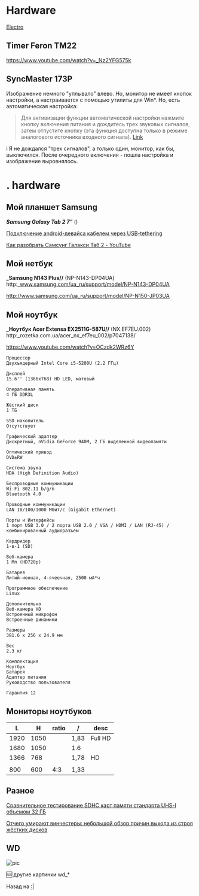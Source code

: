 # Hardware

[Electro](electro)

## Timer Feron TM22

https://www.youtube.com/watch?v=_Nz2YFG575k

## SyncMaster 173P

Изображение немного "уплывало" влево. Но, монитор не имеет кнопок настройки, а настраивается с помощью утилиты для Win*. Но, есть автоматическая настройка:

>Для активизации функции автоматической настройки нажмите кнопку включения
питания и дождитесь трех звуковых сигналов, затем отпустите кнопку (эта функция доступна только в режиме
аналогового источника входного сигнала). [Link](https://forum.ubuntu.ru/index.php?topic=203426.0)

<span class="info">i</span> Я не дождался "трех сигналов", а только один, монитор, как бы, выключился. После очередного включения - пошла настройка и изображение выровнялось. 


# . hardware

## Мой планшет Samsung

**_Samsung Galaxy Tab 2 7"_** ()

[Подключение android-девайса кабелем через USB-tethering](.hardware/SamsungGalaxyTab)

[Как разобрать Самсунг Галакси Таб 2 - YouTube](https://www.youtube.com/watch?v=dUN2zrVLFI8)

## Мой нетбук

**_Samsung N143 Plus//** (NP-N143-DP04UA)  http:_www.samsung.com/ua_ru/support/model/NP-N143-DP04UA

http://www.samsung.com/ua_ru/support/model/NP-N150-JP03UA

## Мой ноутбук

**_Ноутбук Acer Extensa EX2511G-587U//** (NX.EF7EU.002)  http:_rozetka.com.ua/acer_nx_ef7eu_002/p7047138/

https://www.youtube.com/watch?v=OCzdk2WRz6Y

```
Процессор
Двухъядерный Intel Core i5-5200U (2.2 ГГц)

Дисплей
15.6'' (1366x768) HD LED, матовый

Оперативная память
4 ГБ DDR3L

Жёсткий диск
1 ТБ

SSD накопитель
Отсутствует

Графический адаптер
Дискретный, nVidia GeForce 940M, 2 ГБ выделенной видеопамяти

Оптический привод
DVD±RW

Cистема звука
HDA (High Definition Audio)

Беспроводные коммуникации
Wi-Fi 802.11 b/g/n
Bluetooth 4.0

Проводные коммуникации
LAN 10/100/1000 Мбит/с (Gigabit Ethernet)

Порты и Интерфейсы
1 порт USB 3.0 / 2 порта USB 2.0 / VGA / HDMI / LAN (RJ-45) / комбинированный аудиоразъем

Кардридер
1-в-1 (SD)

Веб-камера
1 Мп (HD720p)

Батарея
Литий-ионная, 4-ячеечная, 2500 мА*ч

Программное обеспечение
Linux

Дополнительно
Веб-камера HD
Встроенный микрофон
Встроенные динамики

Размеры
381.6 x 256 x 24.9 мм

Вес
2.3 кг

Комплектация
Ноутбук
Батарея
Адаптер питания
Руководство пользователя

Гарантия 12
```

## Мониторы ноутбуков

|  L    |  H    |  ratio  |  /     |  desc    |
|-------|-------|---------|--------|----------|
|  1920 |  1050 |         |  1,83  | Full HD  |
|  1680 |  1050 |         |  1.6   |          |
|  1366 |   768 |         |  1,78  | HD       |
|       |       |         |        |          |
|   800 |   600 |  4:3    |  1,33  |          |


## Разное

[Сравнительное тестирование SDHC карт памяти стандарта UHS-I объемом 32 ГБ](http://geektimes.ru/company/ulmart/blog/248504/)

[Отчего умирают винчестеры: небольшой обзор причин выхода из строя жёстких дисков](http://mydebianblog.blogspot.com/2007/11/blog-post.html)


## WD

![pic]( :wd_system_advanced.png)

:sos: другие картинки wd_*



Назад на [:|](:|)
